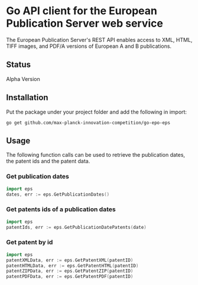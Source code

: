 # Go API client for the European Publication Server web service

The European Publication Server's REST API enables access to XML, HTML, TIFF images, and PDF/A versions of European A
and B publications.

## Status

Alpha Version

## Installation

Put the package under your project folder and add the following in import:

```shell
go get github.com/max-planck-innovation-competition/go-epo-eps
```

## Usage

The following function calls can be used to retrieve the publication dates, the patent ids and the patent data.

### Get publication dates

```go
import eps
dates, err := eps.GetPublicationDates()
```

### Get patents ids of a publication dates

```go
import eps
patentIds, err := eps.GetPublicationDatePatents(date)
```

### Get patent by id

```go
import eps
patentXMLData, err := eps.GetPatentXML(patentID)
patentHTMLData, err := eps.GetPatentHTML(patentID)
patentZIPData, err := eps.GetPatentZIP(patentID)
patentPDFData, err := eps.GetPatentPDF(patentID)
```
